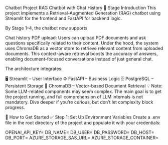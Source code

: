 Chatbot Project
RAG Chatbot with Chat History
📌 Stage Introduction
This project implements a Retrieval-Augmented Generation (RAG) chatbot using Streamlit for the frontend and FastAPI for backend logic.

By Stage 1–4, the chatbot now supports:

Chat history
PDF upload: Users can upload PDF documents and ask questions specifically related to their content.
Under the hood, the system uses ChromaDB as a vector store to retrieve relevant content from uploaded documents. This context-aware retrieval boosts the accuracy of answers, enabling document-focused conversations instead of just general chat.

The architecture integrates:

🖥️ Streamlit – User Interface
⚙️ FastAPI – Business Logic
🗄️ PostgreSQL – Persistent Storage
🧠 ChromaDB – Vector-based Document Retrieval
💡 Note: Some LLM-related components may seem complex. The main goal is to get the project running, and full comprehension of LLM internals is not mandatory. Dive deeper if you’re curious, but don’t let complexity block progress.

🚀 How to Get Started
✅ Step 1: Set Up Environment Variables
Create a .env file in the root directory of the project and populate it with your credentials:

OPENAI_API_KEY=
DB_NAME=
DB_USER=
DB_PASSWORD=
DB_HOST=
DB_PORT=
AZURE_STORAGE_SAS_URL=
AZURE_STORAGE_CONTAINER=
